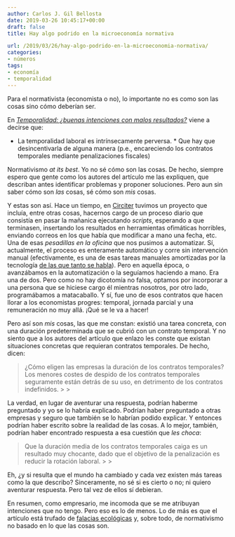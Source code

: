 ```yaml
---
author: Carlos J. Gil Bellosta
date: 2019-03-26 10:45:17+00:00
draft: false
title: Hay algo podrido en la microeconomía normativa

url: /2019/03/26/hay-algo-podrido-en-la-microeconomia-normativa/
categories:
- números
tags:
- economía
- temporalidad
---
```





Para el normativista (economista o no), lo importante no es como son las cosas sino cómo deberían ser.







En [_Temporalidad: ¿buenas intenciones con malos resultados?_](http://nadaesgratis.es/bentolila/temporalidad-buenas-intenciones-con-malos-resultados) viene a decirse que:





  * La temporalidad laboral es intrínsecamente perversa.  * Que hay que desincentivarla de alguna manera (p.e., encareciendo los contratos temporales mediante penalizaciones fiscales)





Normativismo _at its best_. Yo no sé cómo son las cosas. De hecho, siempre espero que gente como los autores del artículo me las expliquen, que describan antes identificar problemas y proponer soluciones. Pero aun sin saber cómo son _las_ cosas, sé cómo son _mis_ cosas.







Y estas son así. Hace un tiempo, en [Circiter](http://www.circiter.es) tuvimos un proyecto que incluía, entre otras cosas, hacernos cargo de un proceso diario que consistía en pasar la mañanica ejecutando _scripts_, esperando a que terminasen, insertando los resultados en herramientas ofimáticas horribles, enviando correos en los que había que modificar a mano una fecha, etc. Una de esas _pesadillas en la oficina_ que nos pusimos a automatizar. Sí, actualmente, el proceso es enteramente automático y corre sin intervención manual (efectivamente, es una de esas tareas manuales amortizadas por la tecnología [de las que tanto se habla](https://scholar.google.es/scholar?q=technology+replacing+humans&hl=es&as_sdt=0&as_vis=1&oi=scholart)). Pero en aquella época, o avanzábamos en la automatización o la seguíamos haciendo a mano. Era una de dos. Pero como no hay dicotomía no falsa, optamos por incorporar a una persona que se hiciese cargo él mientras nosotros, por otro lado, programábamos a matacaballo. Y sí, fue uno de esos contratos que hacen llorar a los economistas progres: temporal, jornada parcial y una remuneración no muy allá. ¡Qué se le va a hacer!







Pero así son _mis_ cosas, las que me constan: existió una tarea concreta, con una duración predeterminada que se cubrió con un contrato temporal. Y no siento que a los autores del artículo que enlazo les conste que existan situaciones concretas que requieran contratos temporales. De hecho, dicen:







<blockquote>¿Cómo eligen las empresas la duración de los contratos temporales? Los menores costes de despido de los contratos temporales seguramente están detrás de su uso, en detrimento de los contratos indefinidos.
>
> </blockquote>







La verdad, en lugar de aventurar una respuesta, podrían haberme preguntado y yo se lo habría explicado. Podrían haber preguntado a otras empresas y seguro que también se lo habrían podido explicar. Y entonces podrían haber escrito sobre la realidad de las cosas. A lo mejor, también, podrían haber encontrado respuesta a esa cuestión que _les choca_:







<blockquote>Que la duración media de los contratos temporales caiga es un resultado muy chocante, dado que el objetivo de la penalización es reducir la rotación laboral.
>
> </blockquote>







Eh, ¿y si resulta que el mundo ha cambiado y cada vez existen más tareas como la que describo? Sinceramente, no sé si es cierto o no; ni quiero aventurar respuesta. Pero tal vez de ellos sí debieran.







En resumen, como empresario, me incomoda que se me atribuyan intenciones que no tengo. Pero eso es lo de menos. Lo de más es que el artículo está trufado de [falacias ecológicas](https://es.wikipedia.org/wiki/Falacia_ecol%C3%B3gica) y, sobre todo, de normativismo no basado en lo que las cosas son.



